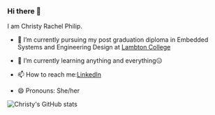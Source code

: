 ### Hi there 👋

I am Christy Rachel Philip. 
- 🔭 I’m currently pursuing my post graduation diploma in Embedded Systems and Engineering Design at [Lambton College](https://www.lambtoncollege.ca/toronto/)
- 🌱 I’m currently learning anything and everything😑

- 📫 How to reach me:[LinkedIn](https://www.linkedin.com/in/christy-rachel-philip-479587160/)

- 😄 Pronouns: She/her


![Christy's GitHub stats](https://github-readme-stats.vercel.app/api?username=ChristyRachel&theme=highcontrast&show_icons=true)
